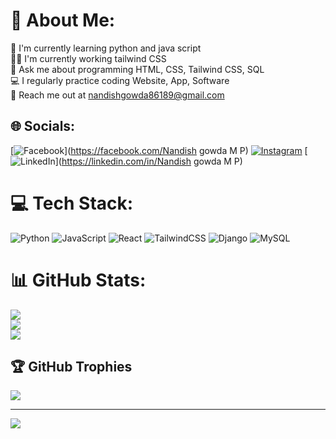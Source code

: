 # 💫 About Me:
🌱 I'm currently learning python and java script<br>👨‍💻 I'm currently working tailwind CSS<br>💬 Ask me about programming HTML, CSS, Tailwind CSS, SQL<br>💻 I regularly practice coding Website, App, Software<br>📩 Reach me out at nandishgowda86189@gmail.com 


## 🌐 Socials:
[![Facebook](https://img.shields.io/badge/Facebook-%231877F2.svg?logo=Facebook&logoColor=white)](https://facebook.com/Nandish gowda M P) [![Instagram](https://img.shields.io/badge/Instagram-%23E4405F.svg?logo=Instagram&logoColor=white)](https://instagram.com/nandish_gowda_m_p) [![LinkedIn](https://img.shields.io/badge/LinkedIn-%230077B5.svg?logo=linkedin&logoColor=white)](https://linkedin.com/in/Nandish gowda M P) 

# 💻 Tech Stack:
![Python](https://img.shields.io/badge/python-3670A0?style=flat-square&logo=python&logoColor=ffdd54) ![JavaScript](https://img.shields.io/badge/javascript-%23323330.svg?style=flat-square&logo=javascript&logoColor=%23F7DF1E) ![React](https://img.shields.io/badge/react-%2320232a.svg?style=flat-square&logo=react&logoColor=%2361DAFB) ![TailwindCSS](https://img.shields.io/badge/tailwindcss-%2338B2AC.svg?style=flat-square&logo=tailwind-css&logoColor=white) ![Django](https://img.shields.io/badge/django-%23092E20.svg?style=flat-square&logo=django&logoColor=white) ![MySQL](https://img.shields.io/badge/mysql-4479A1.svg?style=flat-square&logo=mysql&logoColor=white)
# 📊 GitHub Stats:
![](https://github-readme-stats.vercel.app/api?username=Nandish86189&theme=react&hide_border=false&include_all_commits=true&count_private=true)<br/>
![](https://github-readme-streak-stats.herokuapp.com/?user=Nandish86189&theme=react&hide_border=false)<br/>
![](https://github-readme-stats.vercel.app/api/top-langs/?username=Nandish86189&theme=react&hide_border=false&include_all_commits=true&count_private=true&layout=compact)

## 🏆 GitHub Trophies
![](https://github-profile-trophy.vercel.app/?username=Nandish86189&theme=radical&no-frame=false&no-bg=true&margin-w=4)

---
[![](https://visitcount.itsvg.in/api?id=Nandish86189&icon=5&color=4)](https://visitcount.itsvg.in)


